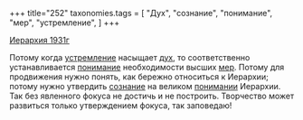 +++
title="252"
taxonomies.tags = [
 "Дух",
 "сознание",
 "понимание",
 "мер",
 "устремление",
]
+++

[Иерархия 1931г](/agni/1931)

Потому когда [устремление](/tags/устремление) насыщает [дух](/tags/Дух), то соответственно устанавливается [понимание](/tags/понимание) необходимости высших [мер](/tags/мер). Потому для продвижения нужно понять, как бережно относиться к Иерархии; потому нужно утвердить [сознание](/tags/сознание) на великом [понимании](/tags/понимание) Иерархии. Так без явленного фокуса не достичь и не построить. Творчество может развиться только утверждением фокуса, так заповедаю!   

